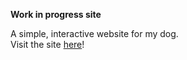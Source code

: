 **Work in progress site**  

  A simple, interactive website for my dog.  
  Visit the site [here](baileytribute.netlify.app)!
